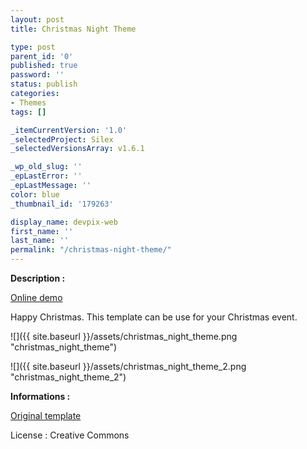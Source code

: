 ```yaml
---
layout: post
title: Christmas Night Theme

type: post
parent_id: '0'
published: true
password: ''
status: publish
categories:
- Themes
tags: []

_itemCurrentVersion: '1.0'
_selectedProject: Silex
_selectedVersionsArray: v1.6.1

_wp_old_slug: ''
_epLastError: ''
_epLastMessage: ''
color: blue
_thumbnail_id: '179263'

display_name: devpix-web
first_name: ''
last_name: ''
permalink: "/christmas-night-theme/"
---
```


**Description :**

[Online demo](http://silexprod.com/silex_cifacom20102011/?/christmas_night "Online Demo")

Happy Christmas. This template can be use for your Christmas event.

![]({{ site.baseurl }}/assets/christmas_night_theme.png "christmas_night_theme")

![]({{ site.baseurl }}/assets/christmas_night_theme_2.png "christmas_night_theme_2")

**Informations :**

[Original template](http://www.templatemo.com/preview/templatemo_272_christmas_night)

License
: Creative Commons